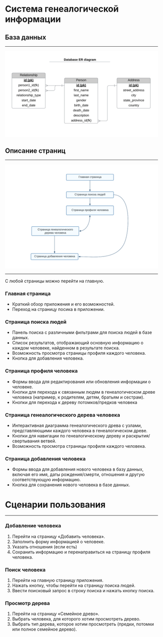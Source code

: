 Система генеалогической информации
========
База данных
-
*****
![Alt text](src/main/resources/images/database.png)

Описание страниц
-
*****
![Alt text](src/main/resources/images/structure.png)
*****
С любой страницы можно перейти на главную.

### Главная страница
* Краткий обзор приложения и его возможностей.
* Переход на страницу посика в приложении.
### Страница поиска людей
* Панель поиска с различными фильтрами для поиска людей в базе данных.
* Список результатов, отображающий основную информацию о каждом человеке, найденном в результате поиска.
* Возможность просмотра страницы профиля каждого человека.
* Кнопка для добавления человека.
### Страница профиля человека
* Формы ввода для редактирования или обновления информации о человеке.
* Кнопки для перехода к связанным людям в генеалогическом древе человека (например, к родителям, детям, братьям и сестрам).
* Кнопки для перехода к дереву потомков/предков человека
### Страница генеалогического дерева человека
* Интерактивная диаграмма генеалогического древа с узлами, представляющими каждого человека в генеалогическом древе.
* Кнопки для навигации по генеалогическому дереву и раскрытия/свертывания ветвей.
* Возможность просмотра страницы профиля каждого человека.
### Страница добавления человека
* Формы ввода для добавления нового человека в базу данных, включая его имя, даты рождения/смерти, отношения и другую соответствующую информацию.
* Кнопка для сохранения нового человека в базе данных.

Сценарии пользования
=
***
### Добавление человека
1. Перейти на страницу «Добавить человека».
2. Заполнить форму информацией о человеке.
3. Указать отношения (если есть)
4. Сохранить информацию и перенаправиться на страницу профиля человека.
### Поиск человека
1. Перейти на главную страницу приложения.
2. Нажать кнопку, чтобы перейти на страницу поиска людей.
3. Ввести поисковый запрос в строку поиска и нажать кнопку поиска.
### Просмотр дерева
1. Перейти на страницу «Семейное древо».
2. Выбрать человека, для которого хотим просмотреть дерево.
3. Выбрать тип дерева, которое хотим просмотреть (предки, потомки или полное семейное дерево).
